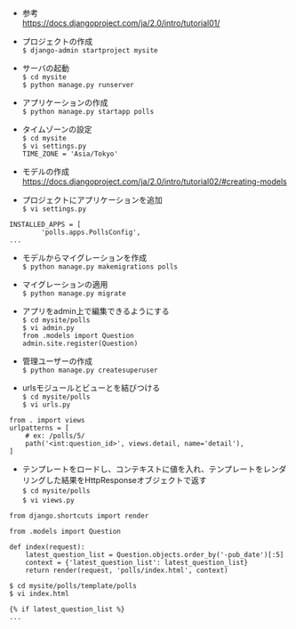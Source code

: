 * 参考  
https://docs.djangoproject.com/ja/2.0/intro/tutorial01/  
  
* プロジェクトの作成  
`$ django-admin startproject mysite`  
  
* サーバの起動  
`$ cd mysite`  
`$ python manage.py runserver`  
  
* アプリケーションの作成  
`$ python manage.py startapp polls`  
  
* タイムゾーンの設定  
`$ cd mysite`  
`$ vi settings.py`  
`TIME_ZONE = 'Asia/Tokyo'`  
  
* モデルの作成  
https://docs.djangoproject.com/ja/2.0/intro/tutorial02/#creating-models  
  
* プロジェクトにアプリケーションを追加  
`$ vi settings.py`  
  
`INSTALLED_APPS = [`  
`        'polls.apps.PollsConfig',`  
`...`  
  
* モデルからマイグレーションを作成  
`$ python manage.py makemigrations polls`  
  
* マイグレーションの適用  
`$ python manage.py migrate`  
  
* アプリをadmin上で編集できるようにする  
`$ cd mysite/polls`  
`$ vi admin.py`  
`from .models import Question`  
`admin.site.register(Question)`  
  
* 管理ユーザーの作成  
`$ python manage.py createsuperuser`  
  
* urlsモジュールとビューとを結びつける  
`$ cd mysite/polls`  
`$ vi urls.py`  
  
`from . import views`  
`urlpatterns = [`  
`    # ex: /polls/5/`  
`    path('<int:question_id>', views.detail, name='detail'),`  
`]`  
  
* テンプレートをロードし、コンテキストに値を入れ、テンプレートをレンダリングした結果をHttpResponseオブジェクトで返す  
`$ cd mysite/polls`  
`$ vi views.py`  
  
`from django.shortcuts import render`  
` `  
`from .models import Question`  
` `  
`def index(request):`  
`    latest_question_list = Question.objects.order_by('-pub_date')[:5]`  
`    context = {'latest_question_list': latest_question_list}`  
`    return render(request, 'polls/index.html', context)`  
  
`$ cd mysite/polls/template/polls`  
`$ vi index.html`  
  
`{% if latest_question_list %}`  
`...`  
